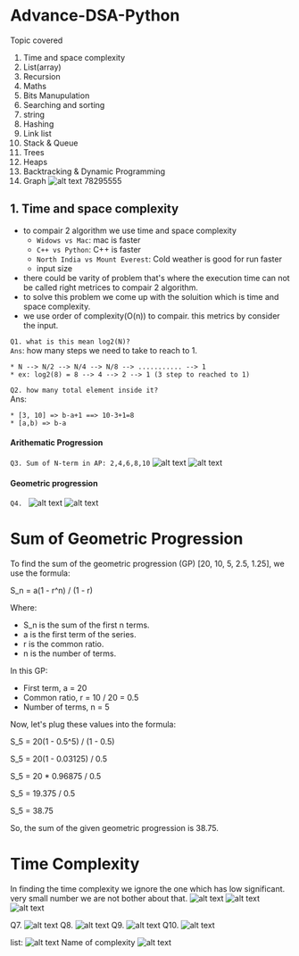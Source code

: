 # Advance-DSA-Python

Topic covered
1. Time and space complexity
7. List(array)
8. Recursion
2. Maths
9. Bits Manupulation
5. Searching and sorting
5. string
5. Hashing
5. Link list
2. Stack & Queue
4. Trees
1. Heaps
1. Backtracking & Dynamic Programming
1. Graph
![alt text](image-15.png)
78295555

## 1. Time and space complexity
- to compair 2 algorithm we use time and space complexity
    * `Widows vs Mac`: mac is faster
    * `C++ vs Python`: C++ is faster
    * `North India vs Mount Everest`: Cold weather is good for run faster
    * input size
- there could be varity of problem that's where the execution time can not be called right metrices to compair 2 algorithm.
- to solve this problem we come up with the soluition which is time and space complexity.
- we use order of complexity(O(n)) to compair. this metrics by consider the input.

`Q1. what is this mean log2(N)?` <br>
`Ans`: how many steps we need to take to reach to 1.
```
* N --> N/2 --> N/4 --> N/8 --> ........... --> 1
* ex: log2(8) = 8 --> 4 --> 2 --> 1 (3 step to reached to 1)
```

`Q2. how many total element inside it?` <br>
Ans:
```
* [3, 10] => b-a+1 ==> 10-3+1=8
* [a,b) => b-a
```
#### Arithematic Progression
`Q3. Sum of N-term in AP: 2,4,6,8,10`
![alt text](image-4.png) ![alt text](image-1.png)

#### Geometric progression
`Q4. `
![alt text](image-3.png)
![alt text](image-2.png)

# Sum of Geometric Progression

To find the sum of the geometric progression (GP) [20, 10, 5, 2.5, 1.25], we use the formula:

S_n = a(1 - r^n) / (1 - r)

Where:
- S_n is the sum of the first n terms.
- a is the first term of the series.
- r is the common ratio.
- n is the number of terms.

In this GP:
- First term, a = 20
- Common ratio, r = 10 / 20 = 0.5
- Number of terms, n = 5

Now, let's plug these values into the formula:

S_5 = 20(1 - 0.5^5) / (1 - 0.5)

S_5 = 20(1 - 0.03125) / 0.5

S_5 = 20 * 0.96875 / 0.5

S_5 = 19.375 / 0.5

S_5 = 38.75

So, the sum of the given geometric progression is 38.75.

# Time Complexity
In finding the time complexity we ignore the one which has low significant. very small number we are not bother about that.
![alt text](image-5.png)
![alt text](image-6.png)
![alt text](image-7.png)

Q7. ![alt text](image-8.png)
Q8. ![alt text](image-9.png)
Q9. ![alt text](image-10.png)
Q10. ![alt text](image-11.png)

list: 
![alt text](image-13.png)
Name of complexity
![alt text](image-14.png)